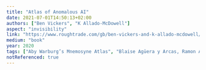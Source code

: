 ```yaml
---
title: "Atlas of Anomalous AI"
date: 2021-07-01T14:50:13+02:00
authors: ["Ben Vickers", "K Allado-McDowell"]
aspect: "invisibility"
link: "https://www.roughtrade.com/gb/ben-vickers-and-k-allado-mcdowell/atlas-of-anomalous-ai"
medium: "book"
year: 2020
tags: ["Aby Warburg’s Mnemosyne Atlas", "Blaise Agüera y Arcas, Ramon Amaro, Noelani Arista, Jorge Luis Borges, Benjamin H. Bratton, Federico Campagna, Arthur C. Clarke, Rana Dasgupta, Eknath Easwaran, GPT-2, GPT-3, Yuk Hui, Nora N. Khan, Suzanne Kite, Jason Edward Lewis, Catherine Malabou, Hans Ulrich Obrist, Matteo Pasquinelli, Archer Pechawis, Noah Raford, Nisha Ramayya, Beth Singler and Hito Steyerl", "Anni Albers, Pablo Amaringo, Refik Anadol, William Blake, Ian Cheng, Ithell Colquhoun, DeepDream, Federico Díaz, Susan Hiller, Hildegard of Bingen, Pierre Huyghe, C. G. Jung, Hilma af Klint, Emma Kunz, Paul Laffoley, Lucy Siyao Liu, Branko Petrović and Nikola Bojić, Santiago Ramón y Cajal, Casey Reas, Jenna Sutela and Suzanne Treister"]
notReferenced: true
---
```

